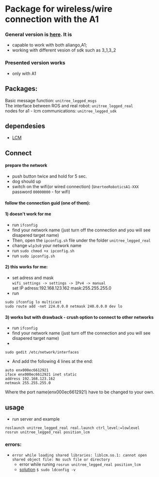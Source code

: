 # Package for wireless/wire connection with the A1
### General version is [here][old_version]. It is  
- capable to work with both aliango,A1;
- working with different vesion of sdk such as 3_1,3_2
### Presented version works
- only with A1
## Packages:

Basic message function: `unitree_legged_msgs`  
The interface between ROS and real robot: `unitree_legged_real`  
nodes for a1 - lcm communications: `unitree_legged_sdk`
## dependesies
- [LCM][LCM_link]
## Connect 
#### prepare the network
- push button twice and hold for 5 sec.
- dog should up
- switch on the wifi(or wired connection) (`UnerteeRoboticsA1-XXX` password `00000000` - for wifi)
#### follow the connection guid (one of them):
#### 1) doesn't work for me
- run `ifconfig`
- find your network name (just turn off the connection and you will see disapered target name)
- Then, open the `ipconfig.sh` file under the folder `unitree_legged_real`
- change `wlp3s0` your network name
- run `sudo chmod +x ipconfig.sh`
- run `sudo ipconfig.sh`
#### 2) this works for me:
- set adress and mask  
`wifi_settings -> settings -> IPv4 -> manual`  
 set IP adress:192.168.123.162 mask:255.255.255.0
- run  
```
sudo ifconfig lo multicast  
sudo route add -net 224.0.0.0 netmask 240.0.0.0 dev lo
```
#### 3) works but with drawback - crush option to connect to other networks
- run `ifconfig`
- find your network name (just turn off the connection and you will see disapered target name)
- 
```
sudo gedit /etc/network/interfaces
```
- And add the following 4 lines at the end:
```
auto enx000ec6612921  
iface enx000ec6612921 inet static  
address 192.168.123.162  
netmask 255.255.255.0
```  
Where the port name(enx000ec6612921) have to be changed to your own.

## usage
- run server and example  
```
roslaunch unitree_legged_real real.launch ctrl_level:=lowlevel  
rosrun unitree_legged_real position_lcm
```  
### errors:
-   `error while loading shared libraries: liblcm.so.1: cannot open shared object file: No such file or directory`  
    * error while runing `rosrun unitree_legged_real position_lcm`
    * [solution][err1_solution] `$ sudo ldconfig -v`





[old_version]:https://github.com/unitreerobotics/unitree_ros_to_real
[LCM_link]:https://lcm-proj.github.io/build_instructions.html
[err1_solution]:https://github.com/CogChameleon/ChromaTag/issues/2